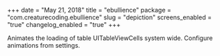 +++
date = "May 21, 2018"
title = "ebullience"
package = "com.creaturecoding.ebullience"
slug = "depiction"
screens_enabled = "true"
changelog_enabled = "true"
+++

Animates the loading of table UITableViewCells system wide.
Configure animations from settings.